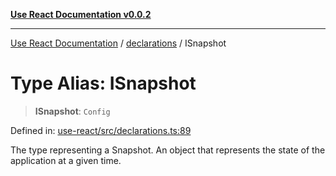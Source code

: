 [**Use React Documentation v0.0.2**](../../README.md)

***

[Use React Documentation](../../modules.md) / [declarations](../README.md) / ISnapshot

# Type Alias: ISnapshot

> **ISnapshot**: `Config`

Defined in: [use-react/src/declarations.ts:89](https://github.com/stonemjs/use-react/blob/d8ec502192c16b8752fc9e1bf85bd5600bcf9813/src/declarations.ts#L89)

The type representing a Snapshot.
An object that represents the state of the application at a given time.
